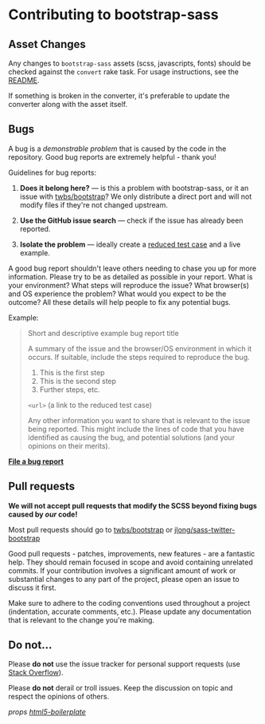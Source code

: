 # Contributing to bootstrap-sass

## Asset Changes

Any changes to `bootstrap-sass` assets (scss, javascripts, fonts) should be checked against the `convert` rake task.
For usage instructions, see the [README](https://github.com/twbs/bootstrap-sass/blob/3/README.md).

If something is broken in the converter, it's preferable to update the converter along with the asset itself.

## Bugs

A bug is a _demonstrable problem_ that is caused by the code in the
repository. Good bug reports are extremely helpful - thank you!

Guidelines for bug reports:

1. **Does it belong here?** &mdash; is this a problem with bootstrap-sass, or
   it an issue with [twbs/bootstrap](https://github.com/twbs/bootstrap)?
   We only distribute a direct port and will not modify files if they're not
   changed upstream.

2. **Use the GitHub issue search** &mdash; check if the issue has already been
   reported.

3. **Isolate the problem** &mdash; ideally create a [reduced test
   case](http://css-tricks.com/6263-reduced-test-cases/) and a live example.

A good bug report shouldn't leave others needing to chase you up for more
information. Please try to be as detailed as possible in your report. What is
your environment? What steps will reproduce the issue? What browser(s) and OS
experience the problem? What would you expect to be the outcome? All these
details will help people to fix any potential bugs.

Example:

> Short and descriptive example bug report title
>
> A summary of the issue and the browser/OS environment in which it occurs. If
> suitable, include the steps required to reproduce the bug.
>
> 1. This is the first step
> 2. This is the second step
> 3. Further steps, etc.
>
> `<url>` (a link to the reduced test case)
>
> Any other information you want to share that is relevant to the issue being
> reported. This might include the lines of code that you have identified as
> causing the bug, and potential solutions (and your opinions on their
> merits).

**[File a bug report](https://github.com/twbs/bootstrap-sass/issues/)**

## Pull requests

**We will not accept pull requests that modify the SCSS beyond fixing bugs caused by _our_ code!**

Most pull requests should go to [twbs/bootstrap](https://github.com/twbs/bootstrap) or [jlong/sass-twitter-bootstrap](https://github.com/jlong/sass-twitter-bootstrap)

Good pull requests - patches, improvements, new features - are a fantastic
help. They should remain focused in scope and avoid containing unrelated
commits. If your contribution involves a significant amount of work or substantial
changes to any part of the project, please open an issue to discuss it first.

Make sure to adhere to the coding conventions used throughout a project
(indentation, accurate comments, etc.). Please update any documentation that is
relevant to the change you're making.

## Do not…

Please **do not** use the issue tracker for personal support requests (use
[Stack Overflow](http://stackoverflow.com/)).

Please **do not** derail or troll issues. Keep the
discussion on topic and respect the opinions of others.

_props [html5-boilerplate](https://github.com/h5bp/html5-boilerplate/blob/master/CONTRIBUTING.md)_

